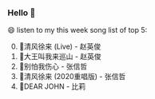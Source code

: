 ### Hello 👋

😄 listen to my this week song list of top 5:

0. 🌈清风徐来 (Live) - 赵英俊
1. 🌈大王叫我来巡山 - 赵英俊
2. 🌈别怕我伤心 - 张信哲
3. 🌈清风徐来 (2020重唱版) - 张信哲
4. 🌈DEAR JOHN - 比莉

